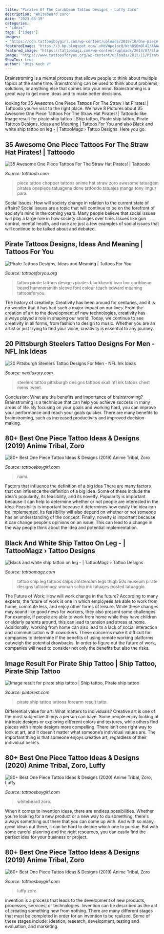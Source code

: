 ```yaml
---
title: "Pirates Of The Caribbean Tattoo Designs - Luffy Zoro"
description: "Whitebeard zoro"
date: "2023-08-19"
categories:
- "ideas"
tags: ["ideas"]
images:
- "https://cdn.tattoosboygirl.com/wp-content/uploads/2019/10/One-piece-tattoo-35.jpg"
featuredImage: "https://3.bp.blogspot.com/-xHeVWpo1ocQ/Wch8SBmOl4I/AAAAAAAAEng/c8eMhY76TxYNFfed9nUSdZ20j-S2mRixgCLcBGAs/s1600/One%2Bpiece%2Btattoo%2B27.JPG"
featured_image: "https://tattoomagz.com/wp-content/uploads/2014/07/Black-and-white-ship-tattoo-on-leg-671x900.jpg"
image: "https://www.tattoosforyou.org/wp-content/uploads/2013/11/Pirate-Tattoo-Font.jpg"
ShowToc: true
author: "Otis Koch V"
---
```



Brainstroming is a mental process that allows people to think about multiple topics at the same time. Brainstroming can be used to think about problems, solutions, or anything else that comes into your mind. Brainstroming is a great way to get more ideas and to make better decisions.

	

		
looking for 35 Awesome One Piece Tattoos For The Straw Hat Pirates! | Tattoodo you've visit to the right place. We have 8 Pictures about 35 Awesome One Piece Tattoos For The Straw Hat Pirates! | Tattoodo like Image result for pirate ship tattoo | Ship tattoo, Pirate ship tattoo, Pirate Tattoos Designs, Ideas and Meaning | Tattoos For You and also Black and white ship tattoo on leg - | TattooMagz › Tattoo Designs. Here you go:
		
    
## 35 Awesome One Piece Tattoos For The Straw Hat Pirates! | Tattoodo

<img loading=lazy src="https://www.tattoodo.com/images/0/33641.jpg" onerror="this.onerror=null;this.src='https://tse1.mm.bing.net/th?id=OIP.hJTMMdd4QIIgoeUPDMNCWwHaJ6&amp;pid=15.1';" alt="35 Awesome One Piece Tattoos For The Straw Hat Pirates! | Tattoodo">

_Source: tattoodo.com_

>piece tattoo chopper tattoos anime hat straw zoro awesome tatuagem pirates onepiece tatuagens done tattoodo tatuajes manga tony imgur para. 

	

Social Issues: How will society change in relation to the current state of affairs?
Social issues are a topic that will continue to be on the forefront of society's mind in the coming years. Many people believe that social issues will play a large role in how society changes over time. Issues like gun control, mental health, and race are just a few examples of social issues that will continue to be talked about and debated.

    
## Pirate Tattoos Designs, Ideas And Meaning | Tattoos For You

<img loading=lazy src="https://www.tattoosforyou.org/wp-content/uploads/2013/11/Pirate-Tattoo-Font.jpg" onerror="this.onerror=null;this.src='https://tse1.mm.bing.net/th?id=OIP.nv6ZPatGb9tBOWWjZWpYIgHaHU&amp;pid=15.1';" alt="Pirate Tattoos Designs, Ideas and Meaning | Tattoos For You">

_Source: tattoosforyou.org_

>tattoo pirate tattoos designs pirates blackbeard ivan bor caribbean beard hammersmith sleeve font colour teach edward meaning tattoosforyou. 

	

The history of creativity:
Creativity has been around for centuries, and it is no wonder that it has had such a major impact on our lives. From the creation of art to the development of new technologies, creativity has always played a role in shaping our world. Today, we continue to see creativity in all forms, from fashion to design to music. Whether you are an artist or just trying to find your voice, creativity is essential to any journey.

    
## 20 Pittsburgh Steelers Tattoo Designs For Men - NFL Ink Ideas

<img loading=lazy src="http://nextluxury.com/wp-content/uploads/skull-with-pittsburgh-steelers-logo-mens-upper-chest-tattoos.jpg" onerror="this.onerror=null;this.src='https://tse2.mm.bing.net/th?id=OIP.McG9bHY94MJ5psl4ab6G0gHaHa&amp;pid=15.1';" alt="20 Pittsburgh Steelers Tattoo Designs For Men - NFL Ink Ideas">

_Source: nextluxury.com_

>steelers tattoo pittsburgh designs tattoos skull nfl ink tatoos chest mens tweet. 

	

Conclusion: What are the benefits and importance of brainstroming?
Brainstroming is a technique that can help you achieve success in many areas of life. By focusing on your goals and working hard, you can improve your performance and reach your goals quicker. There are many benefits to brainstroming, such as increased productivity and improved decision-making.

    
## 80+ Best One Piece Tattoo Ideas &amp; Designs (2019) Anime Tribal, Zoro

<img loading=lazy src="https://3.bp.blogspot.com/-f4jGOQIkxDo/Wch8lGBy4KI/AAAAAAAAEtI/rZWyuxDBaJgspcc52-01tXNbJc0yz3zPgCLcBGAs/s1600/One%2Bpiece%2Btattoo%2B55.JPG" onerror="this.onerror=null;this.src='https://tse1.mm.bing.net/th?id=OIP.sDMFeXUTlbUJT36vxco0EAHaHj&amp;pid=15.1';" alt="80+ Best One Piece Tattoo Ideas &amp; Designs (2019) Anime Tribal, Zoro">

_Source: tattoosboygirl.com_

>nami. 

	

Factors that influence the definition of a big idea
There are many factors that can influence the definition of a big idea. Some of these include the idea's popularity, its feasibility, and its novelty. Popularity is important because it can help to determine whether or not people are interested in the idea. Feasibility is important because it determines how easily the idea can be implemented. Its feasibility will also depend on whether or not someone has an understanding of the concept. Finally, novelty is important because it can change people's opinions on an issue. This can lead to a change in the way people think about the idea and potential implementation.

    
## Black And White Ship Tattoo On Leg - | TattooMagz › Tattoo Designs

<img loading=lazy src="https://tattoomagz.com/wp-content/uploads/2014/07/Black-and-white-ship-tattoo-on-leg-671x900.jpg" onerror="this.onerror=null;this.src='https://tse1.mm.bing.net/th?id=OIP.VX3zKpDk10W03w1gCsGOSQHaJ7&amp;pid=15.1';" alt="Black and white ship tattoo on leg - | TattooMagz › Tattoo Designs">

_Source: tattoomagz.com_

>tattoo ship leg tattoos ships amsterdam legs thigh 50s museum pirate designs tattoomagz woman schip ink tatuajes posted tatuaggio. 

	

The Future of Work: How will work change in the future?
According to many experts, the future of work is one in which employees are able to work from home, commute less, and enjoy other forms of leisure. While these changes may sound like good news for workers, they also present some challenges. For example, if people are able to work from home while they have children or elderly parents around, this can lead to tension and stress at home. Additionally, working from home can also lead to a lack of social interaction and communication with coworkers. These concerns make it difficult for companies to determine if the benefits of using remote working platforms outweigh the potential drawbacks. In order to figure out the future of work, companies will need to consider not only the benefits but also the risks.

    
## Image Result For Pirate Ship Tattoo | Ship Tattoo, Pirate Ship Tattoo

<img loading=lazy src="https://i.pinimg.com/736x/06/02/0e/06020e22353d1274e89c502d03bca857.jpg" onerror="this.onerror=null;this.src='https://tse4.mm.bing.net/th?id=OIP.QvI9KKA5PQ2aRb1KOg3L_gHaJd&amp;pid=15.1';" alt="Image result for pirate ship tattoo | Ship tattoo, Pirate ship tattoo">

_Source: pinterest.com_

>pirate ship tattoo tattoos forearm result tatto. 

	

Differential value for art: What matters to individuals?
Creative art is one of the most subjective things a person can have. Some people enjoy looking at intricate designs or exploring different colors and textures, while others find pieces with simple designs more compelling. There isn’t one right way to look at art, and it doesn’t matter what someone’s individual values are. The important thing is that someone enjoys creative art, regardless of their individual beliefs.

    
## 80+ Best One Piece Tattoo Ideas &amp; Designs (2020) Anime Tribal, Zoro, Luffy

<img loading=lazy src="https://cdn.tattoosboygirl.com/wp-content/uploads/2019/10/One-piece-tattoo-35.jpg" onerror="this.onerror=null;this.src='https://tse1.mm.bing.net/th?id=OIP._yvCrTx7enRi_KIlZrE47QHaHd&amp;pid=15.1';" alt="80+ Best One Piece Tattoo Ideas &amp; Designs (2020) Anime Tribal, Zoro, Luffy">

_Source: tattoosboygirl.com_

>whitebeard zoro. 

	

When it comes to invention ideas, there are endless possibilities. Whether you're looking for a new product or a new way to do something, there's always something out there that you can come up with. And with so many great ideas out there, it can be hard to decide which one to pursue. But with some careful planning and the right resources, you can easily find the perfect idea for your business or project.

    
## 80+ Best One Piece Tattoo Ideas &amp; Designs (2019) Anime Tribal, Zoro

<img loading=lazy src="https://3.bp.blogspot.com/-xHeVWpo1ocQ/Wch8SBmOl4I/AAAAAAAAEng/c8eMhY76TxYNFfed9nUSdZ20j-S2mRixgCLcBGAs/s1600/One%2Bpiece%2Btattoo%2B27.JPG" onerror="this.onerror=null;this.src='https://tse4.mm.bing.net/th?id=OIP.AI8YYCBl82fiHL2WtRwMtAHaHp&amp;pid=15.1';" alt="80+ Best One Piece Tattoo Ideas &amp; Designs (2019) Anime Tribal, Zoro">

_Source: tattoosboygirl.com_

>luffy zoro. 

	

invention is a process that leads to the development of new products, processes, services, or technologies. Invention can be described as the act of creating something new from nothing. There are many different stages that must be completed in order for an invention to be realized. Some of these stages include: ideation, research, development, testing and evaluation, and marketing.


